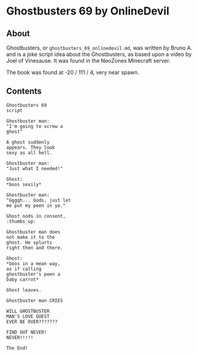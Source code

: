 # Ghostbusters 69 by OnlineDevil

## About
Ghostbusters, or `ghostbusters_69_onlinedevil.md`, was written by Bruno A. and is a joke script idea about the Ghostbusters, as based upon a video by Joel of Vinesause. It was found in the NeoZones Minecraft server.

The book was found at -20 / 111 / 4, very near spawn.

## Contents
```
Ghostbusters 69
script

Ghostbuster man:
"I'm going to screw a
ghost"

A ghost suddenly
appears. They look
sexy as all hell.

Ghostbuster man:
"Just what I needed!"

Ghost:
*boos sexily*

Ghostbuster man:
"Ggggh... Gods, just let
me put my peen in ye."

Ghost nods in consent,
:thumbs_up:

Ghostbuster man does
not make it to the
ghost. He splurts
right then and there.

Ghost:
*boos in a mean way,
as if calling
ghostbuster's peen a
baby carrot*

Ghost leaves.

Ghostbuster man CRIES

WILL GHOSTBUSTER
MAN'S LOVE QUEST
EVER BE OVER???????

FIND OUT NEVER!
NEVER!!!!!

The End!

```
